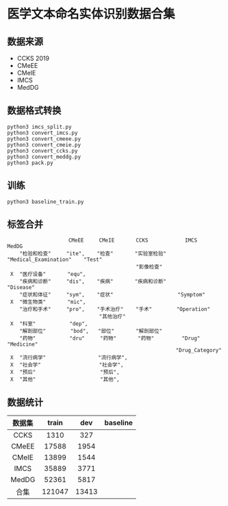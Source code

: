 # 医学文本命名实体识别数据合集



## 数据来源

- CCKS 2019
- CMeEE
- CMeIE
- IMCS
- MedDG



## 数据格式转换

```shell
python3 imcs_split.py
python3 convert_imcs.py
python3 convert_cmeee.py
python3 convert_cmeie.py
python3 convert_ccks.py
python3 convert_meddg.py
python3 pack.py
```



## 训练

```shell
python3 baseline_train.py
```



## 标签合并
```
                    CMeEE     CMeIE       CCKS            IMCS                   MedDG
    "检验和检查"     "ite",    "检查"       "实验室检验"   "Medical_Examination"    "Test"
                                          "影像检查"
 X  "医疗设备"       "equ",     
    "疾病和诊断"     "dis",    "疾病"       "疾病和诊断"                           "Disease"
    "症状和体征"     "sym",    "症状"                     "Symptom"
 X  "微生物类"       "mic",     
    "治疗和手术"     "pro",    "手术治疗"    "手术"        "Operation"
                              "其他治疗"
 X  "科室"           "dep",     
    "解剖部位"        "bod",   "部位"       "解剖部位"
    "药物"           "dru"     "药物"       "药物"         "Drug"                "Medicine"
                                                       "Drug_Category"
 X  "流行病学"                 "流行病学",
 X  "社会学"                   "社会学",
 X  "预后"                     "预后",
 X  "其他"                     "其他",
```



## 数据统计

| 数据集 | train | dev  | baseline |
| :----: | :---: | :--: | :------: |
| CCKS   | 1310  | 327  |          |
| CMeEE  | 17588 | 1954 |          |
| CMeIE  | 13899 | 1544 |          |
| IMCS   | 35889 | 3771 |          |
| MedDG  | 52361 | 5817 |          |
| 合集   | 121047 | 13413 |          |

